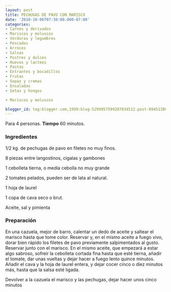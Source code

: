 ```yaml
---
layout: post
title: PECHUGAS DE PAVO CON MARISCO
date: '2010-10-06T07:30:00.000-07:00'
categories:
- Carnes y derivados
- Mariscos y moluscos
- Verduras y legumbres
- Pescados
- Arroces
- Salsas
- Postres y dulces
- Huevos y lacteos
- Pastas
- Entrantes y bocadillos
- Frutas
- Sopas y cremas
- Ensaladas
- Setas y hongos

- Mariscos y moluscos

blogger_id: tag:blogger.com,1999:blog-5299957599287034512.post-8945138092425839884
---
```


Para 4 personas.
<b>Tiempo</b> 60 minutos.

<h3>Ingredientes</h3>

1/2 kg. de pechugas de pavo en filetes no muy finos.

8 piezas entre langostinos, cigalas y gambones

1 cebolleta tierna, o media cebolla no muy grande

2 tomates pelados, pueden ser de lata al natural.

1 hoja de laurel

1 copa de cava seco o brut.

Aceite, sal y pimienta

<h3>Preparación</h3>

En una cazuela, mejor de barro, calentar un dedo de aceite y saltear el marisco hasta que tome color. Reservar y, en el mismo aceite a fuego vivo, dorar bien rápido los filetes de pavo previamente salpimentados al gusto. Reservar junto con el marisco. En el mismo aceite, que empezará a estar algo sabroso, sofreír la cebolleta cortada fina hasta que esté tierna, añadir el tomate, dar unas vueltas y dejar hacer a fuego lento quince minutos. Añadir el cava y la hoja de laurel entera, y dejar cocer cinco o diez minutos más, hasta que la salsa esté ligada.

Devolver a la cazuela el marisco y las pechugas, dejar hacer unos cinco minutos


